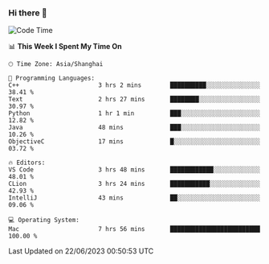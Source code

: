 ### Hi there 👋


<!--START_SECTION:waka-->
![Code Time](http://img.shields.io/badge/Code%20Time-1%2C154%20hrs%2023%20mins-blue)

📊 **This Week I Spent My Time On** 

```text
🕑︎ Time Zone: Asia/Shanghai

💬 Programming Languages: 
C++                      3 hrs 2 mins        ██████████░░░░░░░░░░░░░░░   38.41 % 
Text                     2 hrs 27 mins       ████████░░░░░░░░░░░░░░░░░   30.97 % 
Python                   1 hr 1 min          ███░░░░░░░░░░░░░░░░░░░░░░   12.82 % 
Java                     48 mins             ███░░░░░░░░░░░░░░░░░░░░░░   10.26 % 
ObjectiveC               17 mins             █░░░░░░░░░░░░░░░░░░░░░░░░   03.72 % 

🔥 Editors: 
VS Code                  3 hrs 48 mins       ████████████░░░░░░░░░░░░░   48.01 % 
CLion                    3 hrs 24 mins       ███████████░░░░░░░░░░░░░░   42.93 % 
IntelliJ                 43 mins             ██░░░░░░░░░░░░░░░░░░░░░░░   09.06 % 

💻 Operating System: 
Mac                      7 hrs 56 mins       █████████████████████████   100.00 % 
```


 Last Updated on 22/06/2023 00:50:53 UTC
<!--END_SECTION:waka-->

<!--
**SillyPasty/SillyPasty** is a ✨ _special_ ✨ repository because its `README.md` (this file) appears on your GitHub profile.

Here are some ideas to get you started:

- 🔭 I’m currently working on ...
- 🌱 I’m currently learning ...
- 👯 I’m looking to collaborate on ...
- 🤔 I’m looking for help with ...
- 💬 Ask me about ...
- 📫 How to reach me: ...
- 😄 Pronouns: ...
- ⚡ Fun fact: ...
-->


